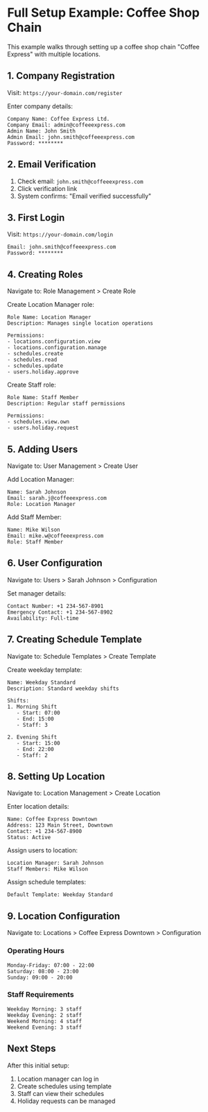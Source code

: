 # Full Setup Example: Coffee Shop Chain

This example walks through setting up a coffee shop chain "Coffee Express" with multiple locations.

## 1. Company Registration

Visit: `https://your-domain.com/register`

Enter company details:

```
Company Name: Coffee Express Ltd.
Company Email: admin@coffeeexpress.com
Admin Name: John Smith
Admin Email: john.smith@coffeeexpress.com
Password: ********
```

## 2. Email Verification

1. Check email: `john.smith@coffeeexpress.com`
2. Click verification link
3. System confirms: "Email verified successfully"

## 3. First Login

Visit: `https://your-domain.com/login`

```
Email: john.smith@coffeeexpress.com
Password: ********
```

## 4. Creating Roles

Navigate to: Role Management > Create Role

Create Location Manager role:

```
Role Name: Location Manager
Description: Manages single location operations

Permissions:
- locations.configuration.view
- locations.configuration.manage
- schedules.create
- schedules.read
- schedules.update
- users.holiday.approve
```

Create Staff role:

```
Role Name: Staff Member
Description: Regular staff permissions

Permissions:
- schedules.view.own
- users.holiday.request
```

## 5. Adding Users

Navigate to: User Management > Create User

Add Location Manager:

```
Name: Sarah Johnson
Email: sarah.j@coffeeexpress.com
Role: Location Manager
```

Add Staff Member:

```
Name: Mike Wilson
Email: mike.w@coffeeexpress.com
Role: Staff Member
```

## 6. User Configuration

Navigate to: Users > Sarah Johnson > Configuration

Set manager details:

```
Contact Number: +1 234-567-8901
Emergency Contact: +1 234-567-8902
Availability: Full-time
```

## 7. Creating Schedule Template

Navigate to: Schedule Templates > Create Template

Create weekday template:

```
Name: Weekday Standard
Description: Standard weekday shifts

Shifts:
1. Morning Shift
   - Start: 07:00
   - End: 15:00
   - Staff: 3

2. Evening Shift
   - Start: 15:00
   - End: 22:00
   - Staff: 2
```

## 8. Setting Up Location

Navigate to: Location Management > Create Location

Enter location details:

```
Name: Coffee Express Downtown
Address: 123 Main Street, Downtown
Contact: +1 234-567-8900
Status: Active
```

Assign users to location:

```
Location Manager: Sarah Johnson
Staff Members: Mike Wilson
```

Assign schedule templates:

```
Default Template: Weekday Standard
```

## 9. Location Configuration

Navigate to: Locations > Coffee Express Downtown > Configuration

### Operating Hours

```
Monday-Friday: 07:00 - 22:00
Saturday: 08:00 - 23:00
Sunday: 09:00 - 20:00
```

### Staff Requirements

```
Weekday Morning: 3 staff
Weekday Evening: 2 staff
Weekend Morning: 4 staff
Weekend Evening: 3 staff
```

## Next Steps

After this initial setup:

1. Location manager can log in
2. Create schedules using template
3. Staff can view their schedules
4. Holiday requests can be managed

